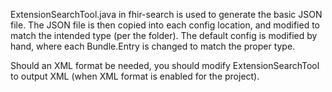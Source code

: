 ExtensionSearchTool.java in fhir-search is used to generate the basic JSON file. 
The JSON file is then copied into each config location, and modified to match the intended type (per the folder). The default config is modified by hand, where each Bundle.Entry is changed to match the proper type.  

Should an XML format be needed, you should modify ExtensionSearchTool to output XML (when XML format is enabled for the project). 
